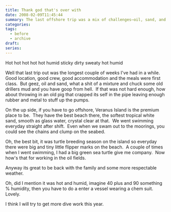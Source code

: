 ```yaml
---
title: Thank god that's over with
date: 2008-02-09T11:45:44
summary: The last offshore trip was a mix of challenges—oil, sand, and mud, plus a malfunctioning pig. But Veranus Island was a paradise with its stunning beaches, clear waters, and turtle breeding season. Despite the intense heat and humidity, it’s great to be home and plan for more dive work ahead.
categories:
tags:
  - before
  - archive
draft:
series:
---
```


Hot hot hot hot hot humid sticky dirty sweaty hot humid

Well that last trip out was the longest couple of weeks I've had in a while.  Good location, good crew, good accommodation and the meals were first class.  But geez, oil and sand, what a shit of a mixture and chuck some old drillers mud and you have goop from hell.  If that was not hard enough, how about throwing in an old pig that crapped its self in the pipe leaving enough rubber and metal to stuff up the pumps.

On the up side, if you have to go offshore, Veranus Island is the premium place to be.  They have the best beach there, the softest tropical white sand, smooth as glass water, crystal clear at that.  We went swimming everyday straight after shift.  Even when we swam out to the moorings, you could see the chains and clump on the seabed.

Oh, the best bit, it was turtle breeding season on the island so everyday there were big and tiny little flipper marks on the beach.  A couple of times when I went swimming, I had a big green sea turtle give me company.  Now how's that for working in the oil fields.

Anyway its great to be back with the family and some more respectable weather.

Oh, did I mention it was hot and humid, imagine 40 plus and 90 something % humidity, then you have to do a enter a vessel wearing a chem suit.  Lovely.

I think I will try to get more dive work this year.
